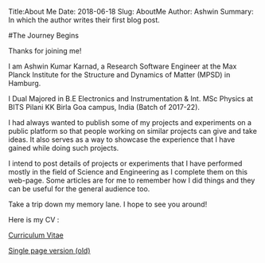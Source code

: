 Title:About Me
Date: 2018-06-18
Slug: AboutMe
Author: Ashwin
Summary: In which the author writes their first blog post.

#The Journey Begins

Thanks for joining me!

I am Ashwin Kumar Karnad, a Research Software Engineer at the Max Planck Institute for the Structure and Dynamics of Matter (MPSD) in Hamburg. 

I Dual Majored in B.E Electronics and Instrumentation & Int. MSc Physics at BITS Pilani KK Birla Goa campus, India (Batch of 2017-22).

I had always wanted to publish some of my projects and experiments on a public platform so that people working on similar projects can give and take ideas. It also serves as a way to showcase the experience that I have gained while doing such projects.

I intend to post details of projects or experiments that I have performed  mostly in the field of Science and Engineering as I complete them on this web-page. Some articles are for me to remember how I did things and they can be useful for the general audience too.

Take a trip down my memory lane. I hope to see you around!

Here is my CV  :

[Curriculum Vitae](https://raw.githack.com/iamashwin99/CV_lyx/master/VitaePosted.pdf)

[Single page version (old)](https://raw.githack.com/iamashwin99/1pageCV/master/Academic_CV.pdf)

